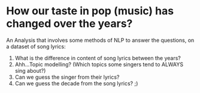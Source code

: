 # How our taste in pop (music) has changed over the years? 

An Analysis that involves some methods of NLP to answer the questions, on a dataset of song lyrics:

1. What is the difference in content of song lyrics between the years? 
2. Ahh...Topic modelling? (Which topics some singers tend to ALWAYS sing about?)
3. Can we guess the singer from their lyrics?
4. Can we guess the decade from the song lyrics? ;)


